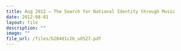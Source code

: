 ```yaml
---
title: Aug 2012 – The Search for National Identity through Music
date: 2012-08-01
layout: file
description: ""
image: ""
file_url: /files/b284d1c2b_u0527.pdf
---
```

